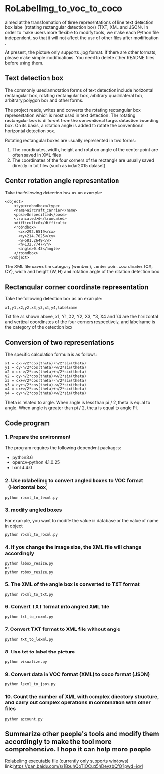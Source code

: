 # RoLabelImg_to_voc_to_coco
aimed at the transformation of three representations of line text detection box label (rotating rectangular detection box) (TXT, XML and JSON). In order to make users more flexible to modify tools, we make each Python file independent, so that it will not affect the use of other files after modification .

At present, the picture only supports .jpg format. If there are other formats, please make simple modifications. You need to delete other README files before using them.

## Text detection box
The commonly used annotation forms of text detection include horizontal rectangular box, rotating rectangular box, arbitrary quadrilateral box, arbitrary polygon box and other forms.

The project reads, writes and converts the rotating rectangular box representation which is most used in text detection. The rotating rectangular box is different from the conventional target detection bounding box. On its basis, a rotation angle is added to rotate the conventional horizontal detection box.

Rotating rectangular boxes are usually represented in two forms:
 1. The coordinates, width, height and rotation angle of the center point are often saved in XML files
 2. The coordinates of the four corners of the rectangle are usually saved directly in txt files (such as icdar2015 dataset)

## Center rotation angle representation
Take the following detection box as an example:
```
<object>
    <type>robndbox</type>
    <name>aircraft_carrier</name>
    <pose>Unspecified</pose>
    <truncated>0</truncated>
    <difficult>0</difficult>
    <robndbox>
      <cx>292.6519</cx>
      <cy>214.7025</cy>
      <w>581.2649</w>
      <h>132.7747</h>
      <angle>0.43</angle>
    </robndbox>
  </object>
```
The XML file saves the category (wenben), center point coordinates (CX, CY), width and height (W, H) and rotation angle of the rotation detection box

## Rectangular corner coordinate representation
Take the following detection box as an example:
```
x1,y1,x2,y2,x3,y3,x4,y4,labelname
```
Txt file as shown above, x1, Y1, X2, Y2, X3, Y3, X4 and Y4 are the horizontal and vertical coordinates of the four corners respectively, and labelname is the category of the detection box

## Conversion of two representations
The specific calculation formula is as follows:
```
x1 = cx-w/2*cos(theta)+h/2*sin(theta)
y1 = cy-h/2*cos(theta)-w/2*sin(theta)
x2 = cx-w/2*cos(theta)+h/2*sin(theta)
y2 = cy-h/2*cos(theta)+w/2*sin(theta)
x3 = cx+w/2*cos(theta)-h/2*sin(theta)
y3 = cy+h/2*cos(theta)-w/2*sin(theta)
x4 = cx+w/2*cos(theta)+h/2*sin(theta)
y4 = cy+h/2*cos(theta)+w/2*sin(theta)
```
Theta is related to angle. When angle is less than pi / 2, theta is equal to angle. When angle is greater than pi / 2, theta is equal to angle PI.

## Code program
### 1. Prepare the environment
The program requires the following dependent packages:
 - python3.6
 - opencv-python 4.1.0.25
 - lxml 4.4.0

### 2. Use rolabelimg to convert angled boxes to VOC format（Horizontal box）
```
python roxml_to_lexml.py
```
### 3. modify angled boxes
For example, you want to modify the value in database or the value of name in object
```
python roxml_to_roxml.py
```

### 4. If you change the image size, the XML file will change accordingly
```
python lebox_resize.py
or
python robox_resize.py
```

### 5. The XML of the angle box is converted to TXT format
```
python roxml_to_txt.py
```

### 6. Convert TXT format into angled XML file
```
python txt_to_roxml.py
```

### 7. Convert TXT format to XML file without angle
```
python txt_to_lexml.py
```

### 8. Use txt to label the picture
```
python visualize.py
```

### 9. Convert data in VOC format (XML) to coco format (JSON)
```
python lexml_to_json.py
```

### 10. Count the number of XML with complex directory structure, and carry out complex operations in combination with other files
```
python account.py
```

## Summarize other people's tools and modify them accordingly to make the tool more comprehensive. I hope it can help more people

Rolabelimg executable file (currently only supports windows)
link:https://pan.baidu.com/s/1BxuhQoTiOCuq5hDeyzbQfQ?pwd=iqvl
